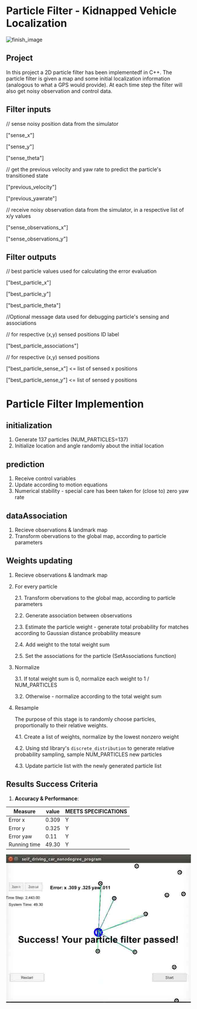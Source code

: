 # Particle Filter - Kidnapped Vehicle Localization

![finish_image](./images/video.gif)

## Project 
In this project a 2D particle filter has been implementedf in C++. The particle filter is given a map and some initial localization information (analogous to what a GPS would provide). At each time step the filter will also get noisy observation and control data.

## Filter inputs

// sense noisy position data from the simulator

["sense_x"]

["sense_y"]

["sense_theta"]

// get the previous velocity and yaw rate to predict the particle's transitioned state

["previous_velocity"]

["previous_yawrate"]

// receive noisy observation data from the simulator, in a respective list of x/y values

["sense_observations_x"]

["sense_observations_y"]


## Filter outputs

// best particle values used for calculating the error evaluation

["best_particle_x"]

["best_particle_y"]

["best_particle_theta"]

//Optional message data used for debugging particle's sensing and associations

// for respective (x,y) sensed positions ID label

["best_particle_associations"]

// for respective (x,y) sensed positions

["best_particle_sense_x"] <= list of sensed x positions

["best_particle_sense_y"] <= list of sensed y positions


# Particle Filter Implemention

## initialization

1. Generate 137 particles (NUM_PARTICLES=137)
2. Initialize location and angle randomly about the initial location


## prediction

1. Receive control variables
2. Update according to motion equations
3. Numerical stability - special care has been taken for (close to) zero yaw rate

## dataAssociation

1. Recieve observations & landmark map
2. Transform obervations to the global map, according to particle parameters


## Weights updating

1. Recieve observations & landmark map
2. For every particle

    2.1. Transform obervations to the global map, according to particle parameters

    2.2. Generate association between observations
    
    2.3. Estimate the particle weight - generate total probability for matches according to Gaussian distance probability measure
    
    2.4. Add weight to the total weight sum
    
    2.5. Set the associations for the particle (SetAssociations function)

3. Normalize
    
    3.1. If total weight sum is 0, normalize each weight to 1 / NUM_PARTICLES

    3.2. Otherwise - normalize according to the total weight sum

4. Resample

    The purpose of this stage is to randomly choose particles, proportionally to their relative weights.

    4.1. Create a list of weights, normalize by the lowest nonzero weight

    4.2. Using std library's ```discrete_distribution``` to generate relative probability sampling, sample NUM_PARTICLES new particles

    4.3. Update particle list with the newly generated particle list



## Results Success Criteria


1. **Accuracy & Performance**: 

| Measure  | value   | MEETS SPECIFICATIONS |
|---|---|---|
| Error x | 0.309    | Y |
| Error y | 0.325   | Y |
| Error yaw | 0.11 | Y |
| Running time | 49.30 | Y|



![finish_image](./images/finish.jpg)

